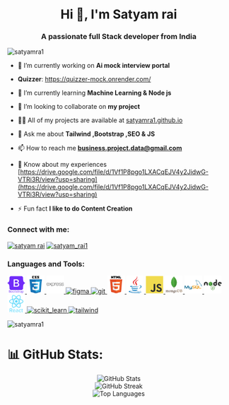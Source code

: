 <h1 align="center">Hi 👋, I'm Satyam rai</h1>
<h3 align="center">A passionate full Stack developer from India</h3>

<p align="left"> <img src="https://komarev.com/ghpvc/?username=satyamra1&label=Profile%20views&color=0e75b6&style=flat" alt="satyamra1" /> </p>

- 🔭 I’m currently working on **Ai mock interview portal**
-  **Quizzer**: https://quizzer-mock.onrender.com/

- 🌱 I’m currently learning **Machine Learning & Node js**

- 👯 I’m looking to collaborate on **my project**

- 👨‍💻 All of my projects are available at [satyamra1.github.io](satyamra1.github.io)

- 💬 Ask me about **Tailwind ,Bootstrap ,SEO & JS**

- 📫 How to reach me **business.project.data@gmail.com**

- 📄 Know about my experiences [https://drive.google.com/file/d/1Vf1P8pgo1LXACqEJV4y2JidwG-VTRi3R/view?usp=sharing](https://drive.google.com/file/d/1Vf1P8pgo1LXACqEJV4y2JidwG-VTRi3R/view?usp=sharing)

- ⚡ Fun fact **I like to do Content Creation**

<h3 align="left">Connect with me:</h3>
<p align="left">
<a href="https://linkedin.com/in/satyam rai" target="blank"><img align="center" src="https://raw.githubusercontent.com/rahuldkjain/github-profile-readme-generator/master/src/images/icons/Social/linked-in-alt.svg" alt="satyam rai" height="30" width="40" /></a>
<a href="https://www.leetcode.com/satyam_rai1" target="blank"><img align="center" src="https://raw.githubusercontent.com/rahuldkjain/github-profile-readme-generator/master/src/images/icons/Social/leet-code.svg" alt="satyam_rai1" height="30" width="40" /></a>
</p>

<h3 align="left">Languages and Tools:</h3>
<p align="left"> <a href="https://getbootstrap.com" target="_blank" rel="noreferrer"> <img src="https://raw.githubusercontent.com/devicons/devicon/master/icons/bootstrap/bootstrap-plain-wordmark.svg" alt="bootstrap" width="40" height="40"/> </a> <a href="https://www.w3schools.com/css/" target="_blank" rel="noreferrer"> <img src="https://raw.githubusercontent.com/devicons/devicon/master/icons/css3/css3-original-wordmark.svg" alt="css3" width="40" height="40"/> </a> <a href="https://expressjs.com" target="_blank" rel="noreferrer"> <img src="https://raw.githubusercontent.com/devicons/devicon/master/icons/express/express-original-wordmark.svg" alt="express" width="40" height="40"/> </a> <a href="https://www.figma.com/" target="_blank" rel="noreferrer"> <img src="https://www.vectorlogo.zone/logos/figma/figma-icon.svg" alt="figma" width="40" height="40"/> </a> <a href="https://git-scm.com/" target="_blank" rel="noreferrer"> <img src="https://www.vectorlogo.zone/logos/git-scm/git-scm-icon.svg" alt="git" width="40" height="40"/> </a> <a href="https://www.w3.org/html/" target="_blank" rel="noreferrer"> <img src="https://raw.githubusercontent.com/devicons/devicon/master/icons/html5/html5-original-wordmark.svg" alt="html5" width="40" height="40"/> </a> <a href="https://www.java.com" target="_blank" rel="noreferrer"> <img src="https://raw.githubusercontent.com/devicons/devicon/master/icons/java/java-original.svg" alt="java" width="40" height="40"/> </a> <a href="https://developer.mozilla.org/en-US/docs/Web/JavaScript" target="_blank" rel="noreferrer"> <img src="https://raw.githubusercontent.com/devicons/devicon/master/icons/javascript/javascript-original.svg" alt="javascript" width="40" height="40"/> </a> <a href="https://www.mongodb.com/" target="_blank" rel="noreferrer"> <img src="https://raw.githubusercontent.com/devicons/devicon/master/icons/mongodb/mongodb-original-wordmark.svg" alt="mongodb" width="40" height="40"/> </a> <a href="https://www.mysql.com/" target="_blank" rel="noreferrer"> <img src="https://raw.githubusercontent.com/devicons/devicon/master/icons/mysql/mysql-original-wordmark.svg" alt="mysql" width="40" height="40"/> </a> <a href="https://nodejs.org" target="_blank" rel="noreferrer"> <img src="https://raw.githubusercontent.com/devicons/devicon/master/icons/nodejs/nodejs-original-wordmark.svg" alt="nodejs" width="40" height="40"/> </a> <a href="https://reactjs.org/" target="_blank" rel="noreferrer"> <img src="https://raw.githubusercontent.com/devicons/devicon/master/icons/react/react-original-wordmark.svg" alt="react" width="40" height="40"/> </a> <a href="https://scikit-learn.org/" target="_blank" rel="noreferrer"> <img src="https://upload.wikimedia.org/wikipedia/commons/0/05/Scikit_learn_logo_small.svg" alt="scikit_learn" width="40" height="40"/> </a> <a href="https://tailwindcss.com/" target="_blank" rel="noreferrer"> <img src="https://www.vectorlogo.zone/logos/tailwindcss/tailwindcss-icon.svg" alt="tailwind" width="40" height="40"/> </a> </p>

<p><img align="center" src="https://github-readme-stats.vercel.app/api/top-langs?username=satyamra1&show_icons=true&locale=en&layout=compact" alt="satyamra1" /></p>

# 📊 GitHub Stats:
<div align="center">
    <img src="https://github-readme-stats.vercel.app/api?username=satyamra1&theme=react&hide_border=false&include_all_commits=true&count_private=true" alt="GitHub Stats" />
    <br/>
    <img src="https://github-readme-streak-stats.herokuapp.com/?user=satyamra1&theme=react&hide_border=false" alt="GitHub Streak" />
    <br/>
    <img src="https://github-readme-stats.vercel.app/api/top-langs/?username=satyamra1&theme=react&hide_border=false&include_all_commits=true&count_private=true&layout=compact" alt="Top Languages" />
</div>

